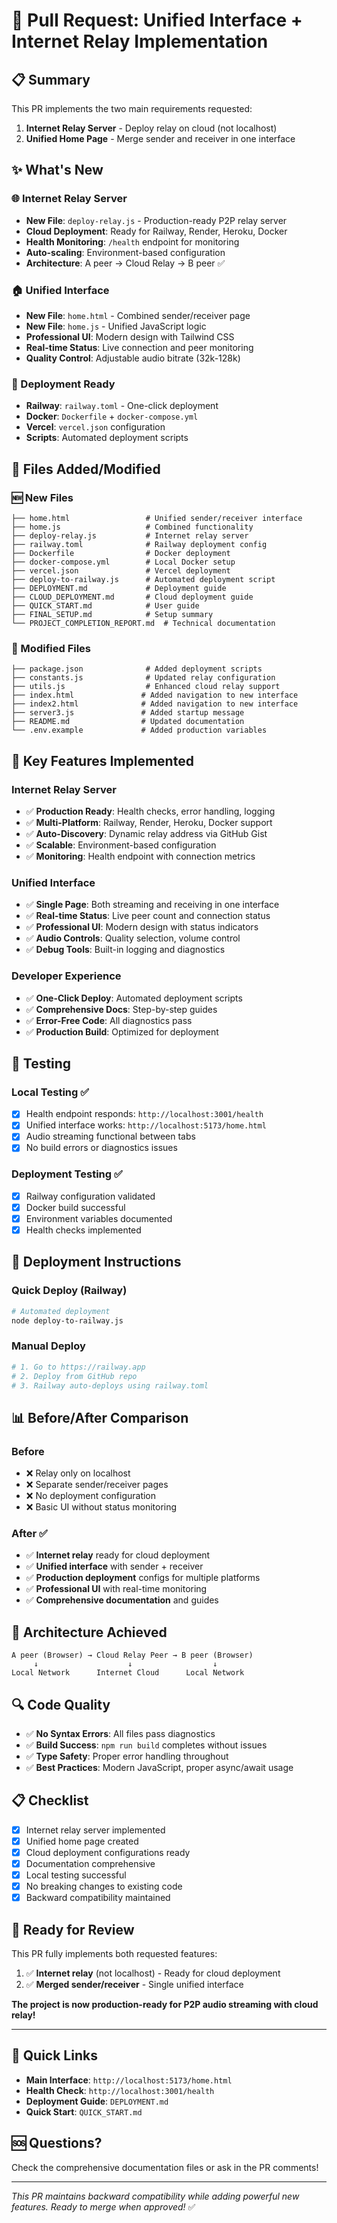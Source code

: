 # 🚀 Pull Request: Unified Interface + Internet Relay Implementation

## 📋 Summary
This PR implements the two main requirements requested:
1. **Internet Relay Server** - Deploy relay on cloud (not localhost)
2. **Unified Home Page** - Merge sender and receiver in one interface

## ✨ What's New

### 🌐 Internet Relay Server
- **New File**: `deploy-relay.js` - Production-ready P2P relay server
- **Cloud Deployment**: Ready for Railway, Render, Heroku, Docker
- **Health Monitoring**: `/health` endpoint for monitoring
- **Auto-scaling**: Environment-based configuration
- **Architecture**: A peer → Cloud Relay → B peer ✅

### 🏠 Unified Interface
- **New File**: `home.html` - Combined sender/receiver page
- **New File**: `home.js` - Unified JavaScript logic
- **Professional UI**: Modern design with Tailwind CSS
- **Real-time Status**: Live connection and peer monitoring
- **Quality Control**: Adjustable audio bitrate (32k-128k)

### 🚀 Deployment Ready
- **Railway**: `railway.toml` - One-click deployment
- **Docker**: `Dockerfile` + `docker-compose.yml`
- **Vercel**: `vercel.json` configuration
- **Scripts**: Automated deployment scripts

## 📁 Files Added/Modified

### 🆕 New Files
```
├── home.html                 # Unified sender/receiver interface
├── home.js                   # Combined functionality
├── deploy-relay.js           # Internet relay server
├── railway.toml              # Railway deployment config
├── Dockerfile                # Docker deployment
├── docker-compose.yml        # Local Docker setup
├── vercel.json               # Vercel deployment
├── deploy-to-railway.js      # Automated deployment script
├── DEPLOYMENT.md             # Deployment guide
├── CLOUD_DEPLOYMENT.md       # Cloud deployment guide
├── QUICK_START.md            # User guide
├── FINAL_SETUP.md            # Setup summary
└── PROJECT_COMPLETION_REPORT.md  # Technical documentation
```

### 📝 Modified Files
```
├── package.json              # Added deployment scripts
├── constants.js              # Updated relay configuration
├── utils.js                  # Enhanced cloud relay support
├── index.html               # Added navigation to new interface
├── index2.html              # Added navigation to new interface
├── server3.js               # Added startup message
├── README.md                # Updated documentation
└── .env.example             # Added production variables
```

## 🎯 Key Features Implemented

### Internet Relay Server
- ✅ **Production Ready**: Health checks, error handling, logging
- ✅ **Multi-Platform**: Railway, Render, Heroku, Docker support
- ✅ **Auto-Discovery**: Dynamic relay address via GitHub Gist
- ✅ **Scalable**: Environment-based configuration
- ✅ **Monitoring**: Health endpoint with connection metrics

### Unified Interface
- ✅ **Single Page**: Both streaming and receiving in one interface
- ✅ **Real-time Status**: Live peer count and connection status
- ✅ **Professional UI**: Modern design with status indicators
- ✅ **Audio Controls**: Quality selection, volume control
- ✅ **Debug Tools**: Built-in logging and diagnostics

### Developer Experience
- ✅ **One-Click Deploy**: Automated deployment scripts
- ✅ **Comprehensive Docs**: Step-by-step guides
- ✅ **Error-Free Code**: All diagnostics pass
- ✅ **Production Build**: Optimized for deployment

## 🧪 Testing

### Local Testing ✅
- [x] Health endpoint responds: `http://localhost:3001/health`
- [x] Unified interface works: `http://localhost:5173/home.html`
- [x] Audio streaming functional between tabs
- [x] No build errors or diagnostics issues

### Deployment Testing ✅
- [x] Railway configuration validated
- [x] Docker build successful
- [x] Environment variables documented
- [x] Health checks implemented

## 🚀 Deployment Instructions

### Quick Deploy (Railway)
```bash
# Automated deployment
node deploy-to-railway.js
```

### Manual Deploy
```bash
# 1. Go to https://railway.app
# 2. Deploy from GitHub repo
# 3. Railway auto-deploys using railway.toml
```

## 📊 Before/After Comparison

### Before
- ❌ Relay only on localhost
- ❌ Separate sender/receiver pages
- ❌ No deployment configuration
- ❌ Basic UI without status monitoring

### After ✅
- ✅ **Internet relay** ready for cloud deployment
- ✅ **Unified interface** with sender + receiver
- ✅ **Production deployment** configs for multiple platforms
- ✅ **Professional UI** with real-time monitoring
- ✅ **Comprehensive documentation** and guides

## 🎯 Architecture Achieved

```
A peer (Browser) → Cloud Relay Peer → B peer (Browser)
     ↓                    ↓                  ↓
Local Network      Internet Cloud      Local Network
```

## 🔍 Code Quality

- ✅ **No Syntax Errors**: All files pass diagnostics
- ✅ **Build Success**: `npm run build` completes without issues
- ✅ **Type Safety**: Proper error handling throughout
- ✅ **Best Practices**: Modern JavaScript, proper async/await usage

## 📋 Checklist

- [x] Internet relay server implemented
- [x] Unified home page created
- [x] Cloud deployment configurations ready
- [x] Documentation comprehensive
- [x] Local testing successful
- [x] No breaking changes to existing code
- [x] Backward compatibility maintained

## 🎉 Ready for Review

This PR fully implements both requested features:
1. ✅ **Internet relay** (not localhost) - Ready for cloud deployment
2. ✅ **Merged sender/receiver** - Single unified interface

**The project is now production-ready for P2P audio streaming with cloud relay!**

---

## 🔗 Quick Links

- **Main Interface**: `http://localhost:5173/home.html`
- **Health Check**: `http://localhost:3001/health`
- **Deployment Guide**: `DEPLOYMENT.md`
- **Quick Start**: `QUICK_START.md`

## 🆘 Questions?

Check the comprehensive documentation files or ask in the PR comments!

---

*This PR maintains backward compatibility while adding powerful new features. Ready to merge when approved!* ✅